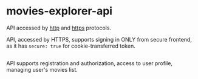 # movies-explorer-api

API accessed by [http](http://api.fordragon.movies.nomoredomains.club) and [https](https://api.fordragon.movies.nomoredomains.club) protocols.

API, accessed by HTTPS, supports signing in ONLY from secure frontend, as it has `secure: true` for cookie-transferred token.

## 
API supports registration and authorization, access to user profile, managing user's movies list.
